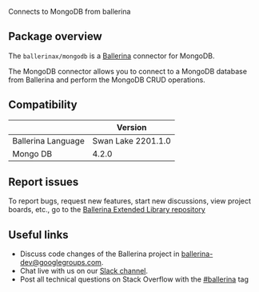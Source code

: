 Connects to MongoDB from ballerina 

## Package overview

The `ballerinax/mongodb` is a [Ballerina](https://ballerina.io/) connector for MongoDB.

The MongoDB connector allows you to connect to a MongoDB database from Ballerina and perform the MongoDB CRUD operations.

## Compatibility

|                           | Version                     |
|---------------------------|-----------------------------|
| Ballerina Language        | Swan Lake 2201.1.0          |
| Mongo DB                  | 4.2.0                       |

## Report issues
To report bugs, request new features, start new discussions, view project boards, etc., go to the [Ballerina Extended Library repository](https://github.com/ballerina-platform/ballerina-extended-library)

## Useful links
- Discuss code changes of the Ballerina project in [ballerina-dev@googlegroups.com](mailto:ballerina-dev@googlegroups.com).
- Chat live with us on our [Slack channel](https://ballerina.io/community/slack/).
- Post all technical questions on Stack Overflow with the [#ballerina](https://stackoverflow.com/questions/tagged/ballerina) tag
